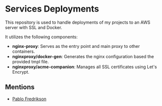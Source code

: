 # Services Deployments

This repository is used to handle deployments of my projects to an AWS server with SSL and Docker.

It utilizes the following components:

- **nginx-proxy**: Serves as the entry point and main proxy to other containers.
- **nginxproxy/docker-gen**: Generates the nginx configuration based the provided tmpl file.
- **nginxproxy/acme-companion**: Manages all SSL certificates using Let's Encrypt.

## Mentions

- [Pablo Fredrikson](https://github.com/pablokbs)